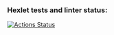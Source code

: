 ### Hexlet tests and linter status:
[![Actions Status](https://github.com/Kaun/python-project-lvl2/workflows/hexlet-check/badge.svg)](https://github.com/Kaun/python-project-lvl2/actions)